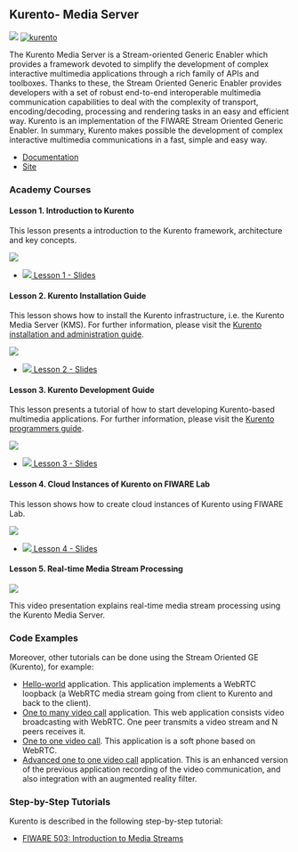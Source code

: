 <hr class="processing" style="display:none"/>
<h2>Kurento- Media Server</h2>

[![](https://nexus.lab.fiware.org/repository/raw/public/badges/chapters/media-streams.svg)](https://github.com/FIWARE/catalogue/blob/master/processing/README.md)
[![kurento](https://img.shields.io/badge/tag-kurento-orange.svg?logo=stackoverflow)](https://stackoverflow.com/questions/tagged/kurento)

The Kurento Media Server is a Stream-oriented Generic Enabler which provides a framework devoted to simplify the
development of complex interactive multimedia applications through a rich family of APIs and toolboxes. Thanks to these,
the Stream Oriented Generic Enabler provides developers with a set of robust end-to-end interoperable multimedia
communication capabilities to deal with the complexity of transport, encoding/decoding, processing and rendering tasks
in an easy and efficient way. Kurento is an implementation of the FIWARE Stream Oriented Generic Enabler. In summary,
Kurento makes possible the development of complex interactive multimedia communications in a fast, simple and easy way.

<!-- textlint-enable write-good -->

-   [Documentation](https://kurento.rtfd.io/)
-   [Site](https://www.kurento.org/)

<h3>Academy Courses</h3>

<h4>Lesson 1. Introduction to Kurento</h4>
This lesson presents a introduction to the Kurento framework, architecture and key concepts.

[![](https://img.youtube.com/vi/1EKV1wpz4iU/0.jpg)](https://www.youtube.com/watch?v=1EKV1wpz4iU "Introduction")

-   <a href="https://www.slideshare.net/slideshow/embed_code/key/NrhOiNZgJYrTGP">![](https://fiware-ops.github.io/docs.academy/img/doc.svg)
    Lesson 1 - Slides</a>

<h4>Lesson 2. Kurento Installation Guide</h4>
This lesson shows how to install the Kurento infrastructure, i.e. the Kurento Media Server (KMS). For further information, please visit the <a href="https://kurento.readthedocs.io/en/stable/doc/admin_guide.html">Kurento installation and administration guide</a>.

[![](https://img.youtube.com/vi/I-qAFViQfBk/0.jpg)](https://www.youtube.com/watch?v=I-qAFViQfBk "Installation Guide")

-   <a href="https://www.slideshare.net/slideshow/embed_code/key/4nuMbBzveljUwq">![](https://fiware-ops.github.io/docs.academy/img/doc.svg)
    Lesson 2 - Slides</a>

<h4>Lesson 3. Kurento Development Guide</h4>
This lesson presents a tutorial of how to start developing Kurento-based multimedia applications. For further information, please visit the <a href="https://kurento.readthedocs.io/en/stable/doc/user_guide.html">Kurento programmers guide</a>.

[![](https://img.youtube.com/vi/rloBE438avU/0.jpg)](https://www.youtube.com/watch?v=rloBE438avU "Development Guide")

-   <a href="https://www.slideshare.net/slideshow/embed_code/key/rh4MdjkWfUJidt">![](https://fiware-ops.github.io/docs.academy/img/doc.svg)
    Lesson 3 - Slides</a>

<h4>Lesson 4. Cloud Instances of Kurento on FIWARE Lab</h4>
This lesson shows how to create cloud instances of Kurento using FIWARE Lab.

[![](https://img.youtube.com/vi/U-_vh03g5cs/0.jpg)](https://www.youtube.com/watch?v=U-_vh03g5cs "Cloud Instances")

-   <a href="https://www.slideshare.net/slideshow/embed_code/key/yQP8pSzp244Isk">![](https://fiware-ops.github.io/docs.academy/img/doc.svg)
    Lesson 4 - Slides</a>

<h4>Lesson 5. Real-time Media Stream Processing</h4>

[![](https://img.youtube.com/vi/KpmOxTMb8Iw/0.jpg)](https://www.youtube.com/watch?v=KpmOxTMb8Iw "Media Streams")

This video presentation explains real-time media stream processing using the Kurento Media Server.

<h3>Code Examples</h3>

Moreover, other tutorials can be done using the Stream Oriented GE (Kurento), for example:&nbsp;

-   <a href="https://doc-kurento.readthedocs.io/en/stable/user/tutorials.html#hello-world">Hello-world</a> application.
    This application implements a WebRTC loopback (a WebRTC media stream going from client to Kurento and back to the
    client).
-   <a href="https://doc-kurento.readthedocs.io/en/stable/user/tutorials.html#webrtc-one-to-many-broadcast">One to many
    video call</a> application. This web application consists video broadcasting with WebRTC. One peer transmits a video
    stream and N peers receives it.
-   <a href="https://doc-kurento.readthedocs.io/en/stable/user/tutorials.html#webrtc-one-to-one-video-call">One to one
    video call</a>. This application is a soft phone based on WebRTC.
-   <a href="https://doc-kurento.readthedocs.io/en/stable/user/tutorials.html#webrtc-one-to-one-video-call-with-recording-and-filtering">Advanced
    one to one video call</a> application. This is an enhanced version of the previous application recording of the
    video communication, and also integration with an augmented reality filter.

<h3>Step-by-Step Tutorials</h3>

Kurento is described in the following step-by-step tutorial:

-   [FIWARE 503: Introduction to Media Streams](https://fiware-tutorials.readthedocs.io/en/latest/media-streams.html)
